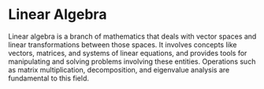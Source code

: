 # Linear Algebra

Linear algebra is a branch of mathematics that deals with vector spaces and linear transformations between those spaces. It involves concepts like vectors, matrices, and systems of linear equations, and provides tools for manipulating and solving problems involving these entities. Operations such as matrix multiplication, decomposition, and eigenvalue analysis are fundamental to this field.
